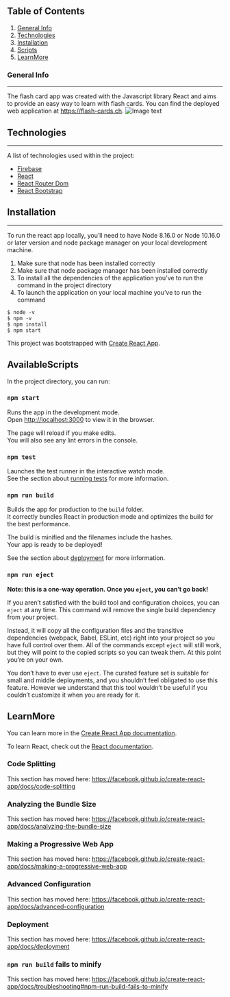 ## Table of Contents
1. [General Info](#general-info)
2. [Technologies](#technologies)
3. [Installation](#installation)
4. [Scripts](#AvailableScripts)
5. [LearnMore](#LearnMore)

### General Info
***
The flash card app was created with the Javascript library React and aims to provide an easy way to learn with flash cards. 
You can find the deployed web application at https://flash-cards.ch.
![Image text](https://i.imgur.com/wgvE1Zk.png)

## Technologies
***
A list of technologies used within the project:
* [Firebase](https://firebase.google.com/) 
* [React](https://reactjs.org/)
* [React Router Dom](https://reactrouter.com/)
* [React Bootstrap](https://react-bootstrap.github.io/)

## Installation
***
To run the react app locally, you’ll need to have Node 8.16.0 or Node 10.16.0 or later version and node package manager on your local development machine.
1. Make sure that node has been installed correctly
2. Make sure that node package manager has been installed correctly
3. To install all the dependencies of the application you’ve to run the command in the project directory
4. To launch the application on your local machine you’ve to run the command
```
$ node -v
$ npm -v
$ npm install
$ npm start
```

This project was bootstrapped with [Create React App](https://github.com/facebook/create-react-app).

## AvailableScripts

In the project directory, you can run:

### `npm start`

Runs the app in the development mode.<br />
Open [http://localhost:3000](http://localhost:3000) to view it in the browser.

The page will reload if you make edits.<br />
You will also see any lint errors in the console.

### `npm test`

Launches the test runner in the interactive watch mode.<br />
See the section about [running tests](https://facebook.github.io/create-react-app/docs/running-tests) for more information.

### `npm run build`

Builds the app for production to the `build` folder.<br />
It correctly bundles React in production mode and optimizes the build for the best performance.

The build is minified and the filenames include the hashes.<br />
Your app is ready to be deployed!

See the section about [deployment](https://facebook.github.io/create-react-app/docs/deployment) for more information.

### `npm run eject`

**Note: this is a one-way operation. Once you `eject`, you can’t go back!**

If you aren’t satisfied with the build tool and configuration choices, you can `eject` at any time. This command will remove the single build dependency from your project.

Instead, it will copy all the configuration files and the transitive dependencies (webpack, Babel, ESLint, etc) right into your project so you have full control over them. All of the commands except `eject` will still work, but they will point to the copied scripts so you can tweak them. At this point you’re on your own.

You don’t have to ever use `eject`. The curated feature set is suitable for small and middle deployments, and you shouldn’t feel obligated to use this feature. However we understand that this tool wouldn’t be useful if you couldn’t customize it when you are ready for it.

## LearnMore

You can learn more in the [Create React App documentation](https://facebook.github.io/create-react-app/docs/getting-started).

To learn React, check out the [React documentation](https://reactjs.org/).

### Code Splitting

This section has moved here: https://facebook.github.io/create-react-app/docs/code-splitting

### Analyzing the Bundle Size

This section has moved here: https://facebook.github.io/create-react-app/docs/analyzing-the-bundle-size

### Making a Progressive Web App

This section has moved here: https://facebook.github.io/create-react-app/docs/making-a-progressive-web-app

### Advanced Configuration

This section has moved here: https://facebook.github.io/create-react-app/docs/advanced-configuration

### Deployment

This section has moved here: https://facebook.github.io/create-react-app/docs/deployment

### `npm run build` fails to minify

This section has moved here: https://facebook.github.io/create-react-app/docs/troubleshooting#npm-run-build-fails-to-minify
